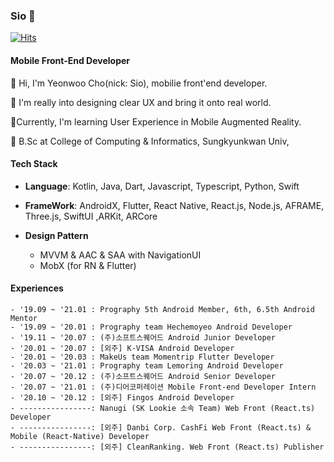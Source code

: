 ### Sio 👋

[![Hits](https://hits.seeyoufarm.com/api/count/incr/badge.svg?url=https%3A%2F%2Fgithub.com%2FSsioo%2FSsioo&count_bg=%2379C83D&title_bg=%23555555&icon=&icon_color=%23E7E7E7&title=hits&edge_flat=false)](https://hits.seeyoufarm.com)

#### Mobile Front-End Developer
🌱 Hi, I'm Yeonwoo Cho(nick: Sio), mobilie front'end developer.

🌱 I'm really into designing clear UX and bring it onto real world.

🌱Currently, I'm learning User Experience in Mobile Augmented Reality.

🌱 B.Sc at College of Computing & Informatics, Sungkyunkwan Univ,

<!--Now M.Sc course in MOBED Lab, Department of Computer Science, Yonsei Graduate Univ.
https://mobed.yonsei.ac.kr-->


#### Tech Stack
- **Language**: Kotlin, Java, Dart, Javascript, Typescript, Python, Swift

- **FrameWork**: AndroidX, Flutter, React Native, React.js, Node.js, AFRAME, Three.js, SwiftUI ,ARKit, ARCore

- **Design Pattern**
  * MVVM & AAC & SAA with NavigationUI
  * MobX (for RN & Flutter)

#### Experiences
```
- '19.09 ~ '21.01 : Prography 5th Android Member, 6th, 6.5th Android Mentor
- '19.09 ~ '20.01 : Prography team Hechemoyeo Android Developer
- '19.11 ~ '20.07 : (주)소프트스퀘어드 Android Junior Developer
- '20.01 ~ '20.07 : [외주] K-VISA Android Developer
- '20.01 ~ '20.03 : MakeUs team Momentrip Flutter Developer
- '20.03 ~ '21.01 : Prography team Lemoring Android Developer
- '20.07 ~ '20.12 : (주)소프트스퀘어드 Android Senior Developer
- '20.07 ~ '21.01 : (주)디어코퍼레이션 Mobile Front-end Developer Intern
- '20.10 ~ '20.12 : [외주] Fingos Android Developer
- ----------------: Nanugi (SK Lookie 소속 Team) Web Front (React.ts) Developer
- ----------------: [외주] Danbi Corp. CashFi Web Front (React.ts) & Mobile (React-Native) Developer
- ----------------: [외주] CleanRanking. Web Front (React.ts) Publisher
```

<!--
**Ssioo/Ssioo** is a ✨ _special_ ✨ repository because its `README.md` (this file) appears on your GitHub profile.

Here are some ideas to get you started:

- 🔭 I’m currently working on ...
- 🌱 I’m currently learning ...
- 👯 I’m looking to collaborate on ...
- 🤔 I’m looking for help with ...
- 💬 Ask me about ...
- 📫 How to reach me: ...
- 😄 Pronouns: ...
- ⚡ Fun fact: ...
-->
